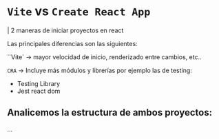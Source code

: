 # `Vite` vs `Create React App`

| 2 maneras de iniciar proyectos en react

Las principales diferencias son las siguientes:

``Vite` -> mayor velocidad de inicio, renderizado entre cambios, etc..

`CRA` -> Incluye más módulos y librerías por ejemplo las de testing:

- Testing Library
- Jest react dom

## Analicemos la estructura de ambos proyectos:

...
